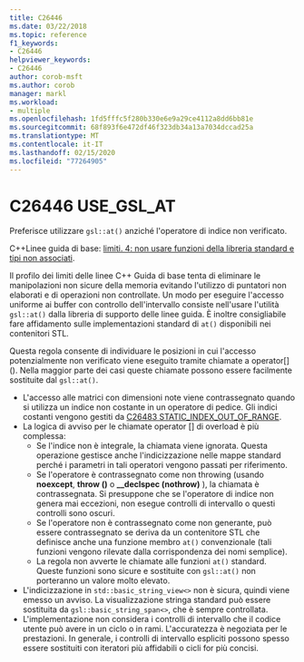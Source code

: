 ```yaml
---
title: C26446
ms.date: 03/22/2018
ms.topic: reference
f1_keywords:
- C26446
helpviewer_keywords:
- C26446
author: corob-msft
ms.author: corob
manager: markl
ms.workload:
- multiple
ms.openlocfilehash: 1fd5fffc5f280b330e6e9a29ce4112a8dd6bb81e
ms.sourcegitcommit: 68f893f6e472df46f323db34a13a7034dccad25a
ms.translationtype: MT
ms.contentlocale: it-IT
ms.lasthandoff: 02/15/2020
ms.locfileid: "77264905"
---
```

# <a name="c26446-use_gsl_at"></a>C26446 USE_GSL_AT

Preferisce utilizzare `gsl::at()` anziché l'operatore di indice non verificato.

C++Linee guida di base: [limiti. 4: non usare funzioni della libreria standard e tipi non associati](https://github.com/isocpp/CppCoreGuidelines/blob/master/CppCoreGuidelines.md#probounds-bounds-safety-profile).

Il profilo dei limiti delle linee C++ Guida di base tenta di eliminare le manipolazioni non sicure della memoria evitando l'utilizzo di puntatori non elaborati e di operazioni non controllate. Un modo per eseguire l'accesso uniforme ai buffer con controllo dell'intervallo consiste nell'usare l'utilità `gsl::at()` dalla libreria di supporto delle linee guida. È inoltre consigliabile fare affidamento sulle implementazioni standard di `at()` disponibili nei contenitori STL.

Questa regola consente di individuare le posizioni in cui l'accesso potenzialmente non verificato viene eseguito tramite chiamate a operator\[] (). Nella maggior parte dei casi queste chiamate possono essere facilmente sostituite dal `gsl::at()`.

- L'accesso alle matrici con dimensioni note viene contrassegnato quando si utilizza un indice non costante in un operatore di pedice. Gli indici costanti vengono gestiti da [C26483 STATIC_INDEX_OUT_OF_RANGE](c26483.md).
- La logica di avviso per le chiamate operator [] di overload è più complessa:
  - Se l'indice non è integrale, la chiamata viene ignorata. Questa operazione gestisce anche l'indicizzazione nelle mappe standard perché i parametri in tali operatori vengono passati per riferimento.
  - Se l'operatore è contrassegnato come non throwing (usando **noexcept**, **throw ()** o **__declspec (nothrow)** ), la chiamata è contrassegnata. Si presuppone che se l'operatore di indice non genera mai eccezioni, non esegue controlli di intervallo o questi controlli sono oscuri.
  - Se l'operatore non è contrassegnato come non generante, può essere contrassegnato se deriva da un contenitore STL che definisce anche una funzione membro `at()` convenzionale (tali funzioni vengono rilevate dalla corrispondenza dei nomi semplice).
  - La regola non avverte le chiamate alle funzioni `at()` standard. Queste funzioni sono sicure e sostituite con `gsl::at()` non porteranno un valore molto elevato.
- L'indicizzazione in `std::basic_string_view<>` non è sicura, quindi viene emesso un avviso. La visualizzazione stringa standard può essere sostituita da `gsl::basic_string_span<>`, che è sempre controllata.
- L'implementazione non considera i controlli di intervallo che il codice utente può avere in un ciclo o in rami. L'accuratezza è negoziata per le prestazioni. In generale, i controlli di intervallo espliciti possono spesso essere sostituiti con iteratori più affidabili o cicli for più concisi.
